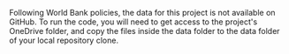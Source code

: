 Following World Bank policies, the data for this project is not available on GitHub. 
To run the code, you will need to get access to the project's OneDrive folder, 
and copy the files inside the data folder to the data folder of your local repository clone.
